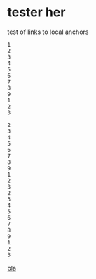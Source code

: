 # tester her
test of links to local anchors

~~~
1
2
3
4
5
6
7
8
9
1
2
3

2
3
4
5
6
7
8
9
1
2
3
2
3
4
5
6
7
8
9
1
2
3
~~~

[bla](#tester-her)
